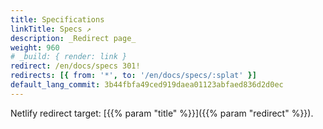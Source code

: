 ```yaml
---
title: Specifications
linkTitle: Specs ↗
description: _Redirect page_
weight: 960
# _build: { render: link }
redirect: /en/docs/specs 301!
redirects: [{ from: '*', to: '/en/docs/specs/:splat' }]
default_lang_commit: 3b44fbfa49ced919daea01123abfaed836d2d0ec
---
```


Netlify redirect target: [{{% param "title" %}}]({{% param "redirect" %}}).
